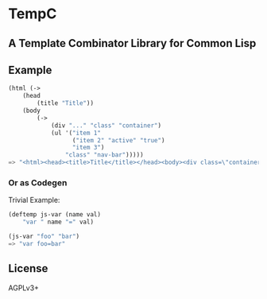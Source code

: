 # TempC
## A Template Combinator Library for Common Lisp

## Example

``` CommonLisp
(html (->
    (head
        (title "Title"))
    (body
        (->
            (div "..." "class" "container")
            (ul '("item 1"
                  ("item 2" "active" "true")
                  "item 3")
                "class" "nav-bar")))))
=> "<html><head><title>Title</title></head><body><div class=\"container\">...</div><ul class=\"nav-bar\"><li>item 1</li><li active=\"true\">item 2</li><li>item 3</li></ul></body></html>"
```

### Or as Codegen

Trivial Example:
``` CommonLisp
(deftemp js-var (name val)
    "var " name "=" val)

(js-var "foo" "bar")
=> "var foo=bar"
```

## License
AGPLv3+
